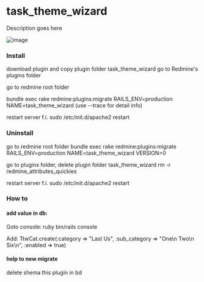 # task_theme_wizard

Description goes here

![image](https://pagekit.friendly-it.ru/storage/img/ttw.jpg)

### Install
download plugin and copy plugin folder task_theme_wizard go to Redmine's plugins folder

go to redmine root folder

bundle exec rake redmine:plugins:migrate RAILS_ENV=production NAME=task_theme_wizard
(use --trace for detail info)

restart server f.i.
sudo /etc/init.d/apache2 restart

### Uninstall
go to redmine root folder
bundle exec rake redmine:plugins:migrate RAILS_ENV=production NAME=task_theme_wizard VERSION=0

go to plugins folder, delete plugin folder task_theme_wizard
rm -r redmine_attributes_quickies

restart server f.i.
sudo /etc/init.d/apache2 restart


### How to

#### add value in db:

Goto console:
ruby bin/rails console

Add:
TtwCat.create(:category => "Last Us", :sub_category => "One\n Two\n Six\n", :enabled => true)

#### help to new migrate

delete shema this plugin in bd 